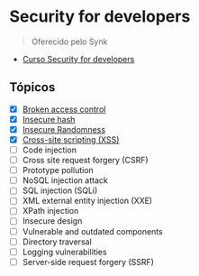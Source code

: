 # Security for developers

> Oferecido pelo Synk

- [Curso Security for developers](https://learn.snyk.io/learning-paths/security-for-developers/?utm_source=nyu-tandon&utm_medium=link&utm_campaign=security-for-developers)

## Tópicos
  
- [x] [Broken access control](01-broken-access-control.md)
- [x] [Insecure hash](02-insecure-hash.md)
- [x] [Insecure Randomness](03-InsecureRandomness.md)
- [x] [Cross-site scripting (XSS)](04-xss.md)
- [ ] Code injection
- [ ] Cross site request forgery (CSRF)
- [ ] Prototype pollution
- [ ] NoSQL injection attack
- [ ] SQL injection (SQLi)
- [ ] XML external entity injection (XXE)
- [ ] XPath injection
- [ ] Insecure design
- [ ] Vulnerable and outdated components
- [ ] Directory traversal
- [ ] Logging vulnerabilities
- [ ] Server-side request forgery (SSRF)
